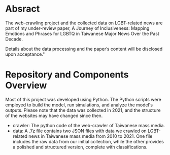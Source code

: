 # Absract
The web-crawling project and the collected data on LGBT-related news are part of my under-review paper, A Journey of Inclusiveness: Mapping Emotions and Phrases for LGBTQ in Taiwanese Major News Over the Past Decade.

Details about the data processing and the paper’s content will be disclosed upon acceptance."




# Repository and Components Overview
Most of this project was developed using Python. The Python scripts were employed to build the model, run simulations, and analyze the model's outputs. Please note that the data was collected in 2021, and the structure of the websites may have changed since then.

- crawler: The python code of the web-crawler of Taiwanese mass media. 
- data:  A .7z file contains two JSON files with data we crawled on LGBT-related news in Taiwanese mass media from 2010 to 2021. One file includes the raw data from our initial collection, while the other provides a polished and structured version, complete with classifications.
   
